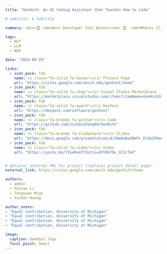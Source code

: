 ```yaml
---
title: "GenHint: An AI Coding Assistant that Teaches How to Code"

# subtitle: A Subtitle

summary: <div>🏆 <em>Best Developer Tool Winner</em> 🏆. <em>MHacks 17, 2024</em></div><div><p style=color:gray><b>Zichen Zhang</b>*, Peihao Li*, Tongyuan Miao*, Yuchen Huang*.<br></p></div>Unlike conventional AI coding assistants like GitHub Copilot, GenHint does not give you codes directly. Instead, it generates code templates with "TODO" comments and explains each subproblem for you. It's powered by Llama-3-70B model hosted on Groq. Download GenHint at VS Code Extensions.

tags:
  - NLP
  - LLM
  - Web

date: "2024-09-29"

links:
  - icon_pack: fab
    name: <i class="fa-solid fa-house"></i> Project Page
    url: "https://sites.google.com/umich.edu/genhint/home"
  - icon_pack: fab
    name: <i class="fa-solid fa-shop"></i> Visual Studio Marketplace
    url: "https://marketplace.visualstudio.com/items?itemName=GenHintAI.genhint"
  - icon_pack: fab
    name: <i class="fa-solid fa-award"></i> DevPost
    url: "https://devpost.com/software/genhint"
  - icon_pack: fab
    name: <i class="fa-brands fa-github"></i> Code
    url: "https://github.com/zichenzhang04/GenHint"
  - icon_pack: fab
    name: <i class="fa-brands fa-slideshare"></i> Slides
    url: "https://docs.google.com/presentation/d/1Hema8aINeFc_Ei6GI9Ywr5kVhC1Pzar6dIe9H8K3xzc/edit?usp=sharing"
  - icon_pack: fab
    name: <i class="fa-solid fa-video"></i> Video
    url: "https://youtu.be/72yeRx4773o?si=XVYOGT9v_GI1rfnF"


# Optional external URL for project (replaces project detail page).
external_link: https://sites.google.com/umich.edu/genhint/home

authors:
  - admin
  - Peihao Li
  - Tongyuan Miao
  - Yuchen Huang

author_notes:
- "Equal contribution, University of Michigan"
- "Equal contribution, University of Michigan"
- "Equal contribution, University of Michigan"
- "Equal contribution, University of Michigan"

image:
  caption: GenHint logo
  focal_point: Smart
---
```

